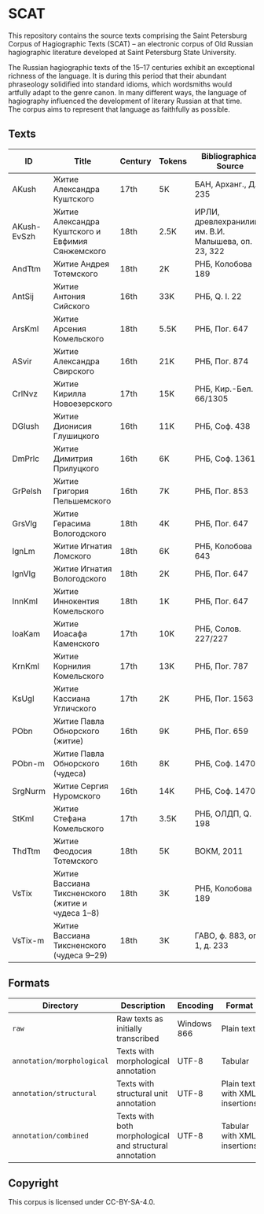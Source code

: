 # SCAT

This repository contains the source texts comprising the Saint Petersburg Corpus of Hagiographic Texts (SCAT) – an electronic corpus of Old Russian hagiographic literature developed at Saint Petersburg State University.

The Russian hagiographic texts of the 15–17 centuries exhibit an exceptional richness of the language. It is during this period that their abundant phraseology solidified into standard idioms, which wordsmiths would artfully adapt to the genre canon. In many different ways, the language of hagiography influenced the development of literary Russian at that time. The corpus aims to represent that language as faithfully as possible.

## Texts

| ID | Title | Century | Tokens | Bibliographical Source |
|-|-|-|-|-|
| AKush | Житие Александра Куштского | 17th | 5K | БАН, Арханг., Д. 235 |
| AKush-EvSzh | Житие Александра Куштского и Евфимия Сянжемского | 18th | 2.5K | ИРЛИ, древлехранилище им. В.И. Малышева, оп. 23, 322 |
| AndTtm | Житие Андрея Тотемского | 18th | 2K | РНБ, Колобова 189 |
| AntSij | Житие Антония Сийского | 16th | 33K | РНБ, Q. I. 22 |
| ArsKml | Житие Арсения Комельского | 18th | 5.5K | РНБ, Пог. 647 |
| ASvir | Житие Александра Свирского | 16th | 21K | РНБ, Пог. 874 |
| CrlNvz | Житие Кирилла Новоезерского | 17th | 15K | РНБ, Кир.-Бел. 66/1305 |
| DGlush | Житие Дионисия Глушицкого | 16th | 11K | РНБ, Соф. 438 |
| DmPrlc | Житие Димитрия Прилуцкого | 16th | 6K | РНБ, Соф. 1361 |
| GrPelsh | Житие Григория Пельшемского | 16th | 7K | РНБ, Пог. 853 |
| GrsVlg | Житие Герасима Вологодского | 18th | 4K | РНБ, Пог. 647 |
| IgnLm | Житие Игнатия Ломского | 18th | 6K | РНБ, Колобова 643 |
| IgnVlg | Житие Игнатия Вологодского | 18th | 2K | РНБ, Пог. 647 |
| InnKml | Житие Иннокентия Комельского | 18th | 1K | РНБ, Пог. 647 |
| IoaKam | Житие Иоасафа Каменского | 17th | 10K | РНБ, Солов. 227/227 |
| KrnKml | Житие Корнилия Комельского | 17th | 13K | РНБ, Пог. 787 |
| KsUgl | Житие Кассиана Угличского | 17th | 2K | РНБ, Пог. 1563 |
| PObn | Житие Павла Обнорского (житие) | 16th | 9K | РНБ, Пог. 659 |
| PObn-m | Житие Павла Обнорского (чудеса) | 16th | 8K | РНБ, Соф. 1470 |
| SrgNurm | Житие Сергия Нуромского | 16th | 14K | РНБ, Соф. 1470 |
| StKml | Житие Стефана Комельского | 17th | 3.5K | РНБ, ОЛДП, Q. 198 |
| ThdTtm | Житие Феодосия Тотемского | 18th | 5K | ВОКМ, 2011 |
| VsTix | Житие Вассиана Тиксненского (житие и чудеса 1–8) | 18th | 3K | РНБ, Колобова 189 |
| VsTix-m | Житие Вассиана Тиксненского (чудеса 9–29) | 18th | 3K | ГАВО, ф. 883, оп. 1, д. 233 |

## Formats

| Directory | Description | Encoding | Format | Volume |
|-|-|-|-|-|
| `raw` | Raw texts as initially transcribed | Windows 866 | Plain text | 24 |
| `annotation/morphological` | Texts with morphological annotation | UTF-8 | Tabular | 7 |
| `annotation/structural` | Texts with structural unit annotation | UTF-8 | Plain text with XML insertions | 5 |
| `annotation/combined` | Texts with both morphological and structural annotation | UTF-8 | Tabular with XML insertions | 5 |

## Copyright

This corpus is licensed under CC-BY-SA-4.0.
